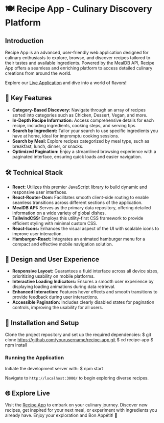 # 🍽️ Recipe App - Culinary Discovery Platform

## Introduction

Recipe App is an advanced, user-friendly web application designed for culinary enthusiasts to explore, browse, and discover recipes tailored to their tastes and available ingredients. Powered by the MealDB API, Recipe App offers a seamless and enriching platform to access detailed culinary creations from around the world.

Explore our [Live Application](https://recipe-finder-xi-teal.vercel.app/) and dive into a world of flavors!

## 🚀 Key Features

- **Category-Based Discovery:** Navigate through an array of recipes sorted into categories such as Chicken, Dessert, Vegan, and more.
- **In-Depth Recipe Information:** Access comprehensive details for each recipe, including ingredients, cooking steps, and serving tips.
- **Search by Ingredient:** Tailor your search to use specific ingredients you have at home, ideal for impromptu cooking sessions.
- **Search by Meal:** Explore recipes categorized by meal type, such as breakfast, lunch, dinner, or snacks.
- **Optimized Pagination:** Enjoy a streamlined browsing experience with a paginated interface, ensuring quick loads and easier navigation.

## 🛠️ Technical Stack

- **React:** Utilizes this premier JavaScript library to build dynamic and responsive user interfaces.
- **React-Router-Dom:** Facilitates smooth client-side routing to enable seamless transitions across different sections of the application.
- **MealDB API:** Serves as the primary data repository, offering detailed information on a wide variety of global dishes.
- **TailwindCSS:** Employs this utility-first CSS framework to provide efficient styling with minimal custom CSS.
- **React-Icons:** Enhances the visual aspect of the UI with scalable icons to improve user interaction.
- **Hamburger-React:** Integrates an animated hamburger menu for a compact and effective mobile navigation solution.

## 🎨 Design and User Experience

- **Responsive Layout:** Guarantees a fluid interface across all device sizes, prioritizing usability on mobile platforms.
- **Interactive Loading Indicators:** Ensures a smooth user experience by displaying loading animations during data retrieval.
- **Enhanced Interaction:** Features hover effects and smooth transitions to provide feedback during user interactions.
- **Accessible Pagination:** Includes clearly disabled states for pagination controls, improving the usability for all users.

## 🔧 Installation and Setup

Clone the project repository and set up the required dependencies:
$ git clone https://github.com/yourusername/recipe-app.git 
$ cd recipe-app 
$ npm install

### Running the Application

Initiate the development server with:
$ npm start


Navigate to `http://localhost:3000/` to begin exploring diverse recipes.

## 🌐 Explore Live

Visit the [Recipe App](https://recipe-finder-xi-teal.vercel.app/) to embark on your culinary journey. Discover new recipes, get inspired for your next meal, or experiment with ingredients you already have. Enjoy your exploration and Bon Appétit! 🍴



